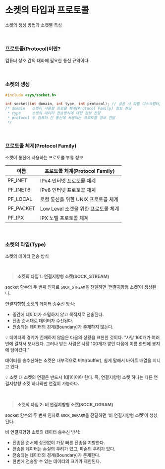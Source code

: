 # 소켓의 타입과 프로토콜
소켓의 생성 방법과 소켓별 특성

<br>

### 프로토콜(Protocol)이란?
컴퓨터 상호 간의 대화에 필요한 통신 규약이다.

<br>

### 소켓의 생성

```c
#include <sys/socket.h>

int socket(int domain, int type, int protocol); // 성공 시 파일 디스크립터, 실패 시 -1 반환
/* domain   소켓이 사용할 프로콜 체계(Protocol Family) 정보 전달
 * type     소켓의 데이터 전송방식에 대한 정보 전달
 * protocol 두 컴퓨터 간 통신에 사용되는 프로토콜 정보 전달
 */
```

<br>

### 프로토콜 체계(Protocol Family)
소켓이 통신에 사용하는 프로토콜 부류 정보

| 이름 | 프로토콜 체계(Protocol Family) |
| --- | --- |
| PF_INET | IPv4 인터넷 프로토콜 체계 |
| PF_INET6 | IPv6 인터넷 프로토콜 체계 |
| PF_LOCAL | 로컬 통신을 위한 UNIX 프로토콜 체계 |
| PF_PACKET | Low Level 소켓을 위한 프로토콜 체계 |
| PF_IPX | IPX 노벨 프로토콜 체계 |

<br>

### 소켓의 타입(Type)

소켓의 데이터 전송 방식

<br>

> **소켓의 타입 1: 연결지향형 소켓(SOCK_STREAM)**
> 
socket 함수의 두 번째 인자로 `SOCK_STREAM`을 전달하면 ‘연결지향형 소켓’이 생성된다.

연결지향형 소켓의 데이터 송수신 방식:

- 중간에 데이터가 소멸하지 않고 목적지로 전송된다.
- 전송 순서대로 데이터가 수신된다.
- 전송되는 데이터의 경계(Boundary)가 존재하지 않는다.

<aside>
💡 데이터의 경계가 존재하지 않음은 다음의 상황을 표현한 것이다.
”사탕 100개가 여러 번에 걸쳐서 보내졌다. 그러나 받는 사람은 사탕 100개가 쌓인 다음에 이름 한번에 봉지에 담아갔다.”

</aside>

데이터를 송수신하는 소켓은 내부적으로 버퍼(buffer), 쉽게 말해서 바이트 배열을 지니고 있다.

<aside>
💡 소켓 대 소켓의 연결은 반드시 1대1이어야 한다. 즉, 연결지향형 소켓 하나는 다른 연결지향형 소켓 하나와만 연결이 가능하다.

</aside>

<br>
<br>

> **소켓의 타입 2: 비 연결지향형 소켓(SOCK_DGRAM)**
> 
socket 함수의 두 번째 인자로 `SOCK_DGRARM`을 전달하면 ‘비 연결지향형 소켓’이 생성된다.

비 연결지향형 소켓의 데이터 송수신 방식:
- 전송된 순서에 상관없이 가장 빠른 전송을 지향한다.
- 전송된 데이터는 손실의 우려가 있고, 파손의 우려가 있다.
- 전송되는 데이터의 경계(Boundary)가 존재한다.
- 한번에 전송할 수 있는 데이터의 크기가 제한된다.
